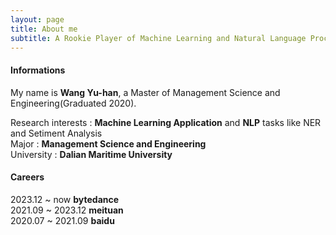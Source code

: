 ```yaml
---
layout: page
title: About me
subtitle: A Rookie Player of Machine Learning and Natural Language Processing.
---
```


#### Informations

My name is **Wang Yu-han**, a Master of Management Science and Engineering(Graduated 2020).

Research interests : **Machine Learning Application** and **NLP** tasks like NER and Setiment Analysis \
Major : **Management Science and Engineering**\
University : **Dalian Maritime University**

#### Careers
2023.12 ~ now   **bytedance** \
2021.09 ~ 2023.12   **meituan** \
2020.07 ~ 2021.09   **baidu**
